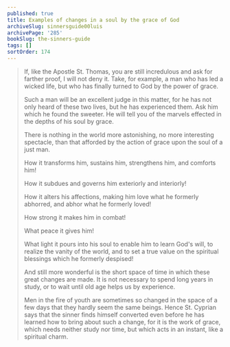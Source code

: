 ```yaml
---
published: true
title: Examples of changes in a soul by the grace of God
archiveSlug: sinnersguide00luis
archivePage: '285'
bookSlug: the-sinners-guide
tags: []
sortOrder: 174
---
```


> If, like the Apostle St. Thomas, you are still incredulous and ask for farther proof, I will not deny it. Take, for example, a man who has led a wicked life, but who has finally turned to God by the power of grace.
>
> Such a man will be an excellent judge in this matter, for he has not only heard of these two lives, but he has experienced them. Ask him which he found the sweeter. He will tell you of the marvels effected in the depths of his soul by grace.
>
> There is nothing in the world more astonishing, no more interesting spectacle, than that afforded by the action of grace upon the soul of a just man.
>
> How it transforms him, sustains him, strengthens him, and comforts him!
>
> How it subdues and governs him exteriorly and interiorly!
>
> How it alters his affections, making him love what he formerly abhorred, and abhor what he formerly loved!
>
> How strong it makes him in combat!
>
> What peace it gives him!
>
> What light it pours into his soul to enable him to learn God's will, to realize the vanity of the world, and to set a true value on the spiritual blessings which he formerly despised!
>
> And still more wonderful is the short space of time in which these great changes are made. It is not necessary to spend long years in study, or to wait until old age helps us by experience.
>
> Men in the fire of youth are sometimes so changed in the space of a few days that they hardly seem the same beings. Hence St. Cyprian says that the sinner finds himself converted even before he has learned how to bring about such a change, for it is the work of grace, which needs neither study nor time, but which acts in an instant, like a spiritual charm.
